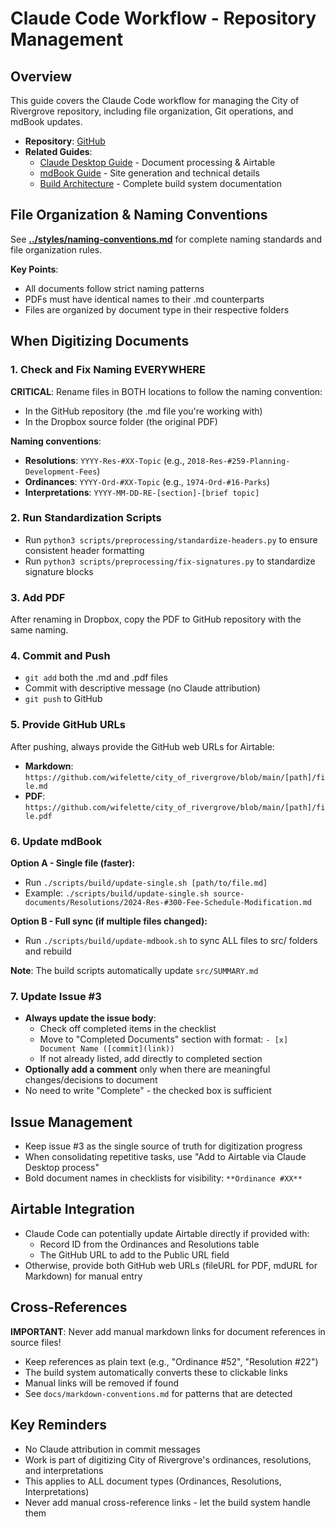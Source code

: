 # Claude Code Workflow - Repository Management

## Overview

This guide covers the Claude Code workflow for managing the City of Rivergrove repository, including file organization, Git operations, and mdBook updates.

- **Repository**: [GitHub](https://github.com/wifelette/city_of_rivergrove)
- **Related Guides**:
  - [Claude Desktop Guide](claude-desktop-guide.md) - Document processing & Airtable
  - [mdBook Guide](mdbook-guide.md) - Site generation and technical details
  - [Build Architecture](build-architecture.md) - Complete build system documentation

## File Organization & Naming Conventions

See **[../styles/naming-conventions.md](../styles/naming-conventions.md)** for complete naming standards and file organization rules.

**Key Points**:

- All documents follow strict naming patterns
- PDFs must have identical names to their .md counterparts
- Files are organized by document type in their respective folders

## When Digitizing Documents

### 1. Check and Fix Naming EVERYWHERE

**CRITICAL**: Rename files in BOTH locations to follow the naming convention:
- In the GitHub repository (the .md file you're working with)
- In the Dropbox source folder (the original PDF)

**Naming conventions**:
- **Resolutions**: `YYYY-Res-#XX-Topic` (e.g., `2018-Res-#259-Planning-Development-Fees`)
- **Ordinances**: `YYYY-Ord-#XX-Topic` (e.g., `1974-Ord-#16-Parks`)
- **Interpretations**: `YYYY-MM-DD-RE-[section]-[brief topic]`

### 2. Run Standardization Scripts

- Run `python3 scripts/preprocessing/standardize-headers.py` to ensure consistent header formatting
- Run `python3 scripts/preprocessing/fix-signatures.py` to standardize signature blocks

### 3. Add PDF

After renaming in Dropbox, copy the PDF to GitHub repository with the same naming.

### 4. Commit and Push

- `git add` both the .md and .pdf files
- Commit with descriptive message (no Claude attribution)
- `git push` to GitHub

### 5. Provide GitHub URLs

After pushing, always provide the GitHub web URLs for Airtable:
- **Markdown**: `https://github.com/wifelette/city_of_rivergrove/blob/main/[path]/file.md`
- **PDF**: `https://github.com/wifelette/city_of_rivergrove/blob/main/[path]/file.pdf`

### 6. Update mdBook

**Option A - Single file (faster):**
- Run `./scripts/build/update-single.sh [path/to/file.md]`
- Example: `./scripts/build/update-single.sh source-documents/Resolutions/2024-Res-#300-Fee-Schedule-Modification.md`

**Option B - Full sync (if multiple files changed):**
- Run `./scripts/build/update-mdbook.sh` to sync ALL files to src/ folders and rebuild

**Note**: The build scripts automatically update `src/SUMMARY.md`

### 7. Update Issue #3

- **Always update the issue body**:
  - Check off completed items in the checklist
  - Move to "Completed Documents" section with format: `- [x] Document Name ([commit](link))`
  - If not already listed, add directly to completed section
- **Optionally add a comment** only when there are meaningful changes/decisions to document
- No need to write "Complete" - the checked box is sufficient

## Issue Management

- Keep issue #3 as the single source of truth for digitization progress
- When consolidating repetitive tasks, use "Add to Airtable via Claude Desktop process"
- Bold document names in checklists for visibility: `**Ordinance #XX**`

## Airtable Integration

- Claude Code can potentially update Airtable directly if provided with:
  - Record ID from the Ordinances and Resolutions table
  - The GitHub URL to add to the Public URL field
- Otherwise, provide both GitHub web URLs (fileURL for PDF, mdURL for Markdown) for manual entry

## Cross-References

**IMPORTANT**: Never add manual markdown links for document references in source files!

- Keep references as plain text (e.g., "Ordinance #52", "Resolution #22")
- The build system automatically converts these to clickable links
- Manual links will be removed if found
- See `docs/markdown-conventions.md` for patterns that are detected

## Key Reminders

- No Claude attribution in commit messages
- Work is part of digitizing City of Rivergrove's ordinances, resolutions, and interpretations
- This applies to ALL document types (Ordinances, Resolutions, Interpretations)
- Never add manual cross-reference links - let the build system handle them